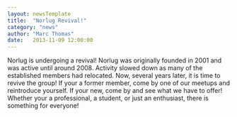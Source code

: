 ```yaml
---
layout: newsTemplate
title:  "Norlug Revival!"
category: "news"
author: "Marc Thomas"
date:   2013-11-09 12:00:00
---
```


Norlug is undergoing a revival! Norlug was originally founded in 2001 and was active until around 2008. Activity slowed down as many of the established members had relocated. Now, several years later, it is time to revive the group! If your a former member, come by one of our meetups and reintroduce yourself. If your new, come by and see what we have to offer! Whether your a professional, a student, or just an enthusiast, there is something for everyone!
